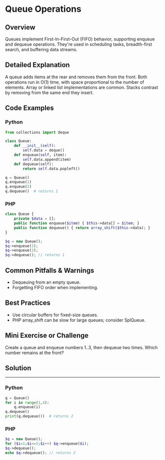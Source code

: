 # Queue Operations

## Overview
Queues implement First-In-First-Out (FIFO) behavior, supporting enqueue and dequeue operations. They're used in scheduling tasks, breadth-first search, and buffering data streams.

## Detailed Explanation
A queue adds items at the rear and removes them from the front. Both operations run in O(1) time, with space proportional to the number of elements. Array or linked list implementations are common. Stacks contrast by removing from the same end they insert.

## Code Examples
### Python
```python
from collections import deque

class Queue:
    def __init__(self):
        self.data = deque()
    def enqueue(self, item):
        self.data.append(item)
    def dequeue(self):
        return self.data.popleft()
```

```python
q = Queue()
q.enqueue(1)
q.enqueue(2)
q.dequeue()  # returns 1
```

### PHP
```php
class Queue {
    private $data = [];
    public function enqueue($item) { $this->data[] = $item; }
    public function dequeue() { return array_shift($this->data); }
}
```

```php
$q = new Queue();
$q->enqueue(1);
$q->enqueue(2);
$q->dequeue(); // returns 1
```

## Common Pitfalls & Warnings
- Dequeuing from an empty queue.
- Forgetting FIFO order when implementing.

## Best Practices
- Use circular buffers for fixed-size queues.
- PHP array_shift can be slow for large queues; consider SplQueue.

## Mini Exercise or Challenge
Create a queue and enqueue numbers 1..3, then dequeue two times. Which number remains at the front?

## Solution
---
### Python
```python
q = Queue()
for i in range(1,4):
    q.enqueue(i)
q.dequeue()
print(q.dequeue())  # returns 2
```
### PHP
```php
$q = new Queue();
for ($i=1;$i<=3;$i++) $q->enqueue($i);
$q->dequeue();
echo $q->dequeue(); // returns 2
```
